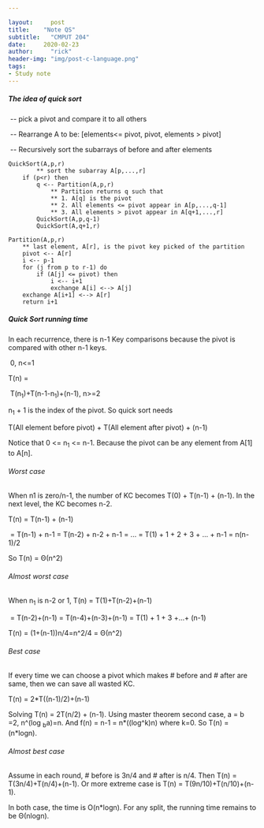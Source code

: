 ```yaml
---

layout:     post
title:    "Note QS"
subtitle:   "CMPUT 204"
date:     2020-02-23
author:     "rick"
header-img: "img/post-c-language.png"
tags:
- Study note
---
```


##### The idea of quick sort

​	-- pick a pivot and compare it to all others

​	-- Rearrange A to be: [elements<= pivot, pivot, elements > pivot]

​	-- Recursively sort the subarrays of before and after elements

```
QuickSort(A,p,r)
		** sort the subarray A[p,...,r]
	if (p<r) then
		q <-- Partition(A,p,r)
			** Partition returns q such that
			** 1. A[q] is the pivot
			** 2. All elements <= pivot appear in A[p,...,q-1]
			** 3. All elements > pivot appear in A[q+1,...,r]
		QuickSort(A,p,q-1)
		QuickSort(A,q+1,r)
```

```
Partition(A,p,r)
	** last element, A[r], is the pivot key picked of the partition
	pivot <-- A[r]
	i <-- p-1
	for (j from p to r-1) do
		if (A[j] <= pivot) then
			i <-- i+1
			exchange A[i] <--> A[j]
	exchange A[i+1] <--> A[r]
	return i+1
```

##### Quick Sort running time

In each recurrence, there is n-1 Key comparisons because the pivot is compared with other n-1 keys.

​			0,                                   n<=1

T(n) =  			

​			T(n<sub>1</sub>)+T(n-1-n<sub>1</sub>)+(n-1), n>=2

n<sub>1</sub> + 1 is the index of the pivot. So quick sort needs 

T(All element before pivot)  + T(All element after pivot) + (n-1)

Notice that 0 <= n<sub>1</sub> <= n-1. Because the pivot can be any element from A[1] to A[n].

###### Worst case

When n1 is zero/n-1, the number of KC becomes T(0) + T(n-1) + (n-1). In the next level, the KC becomes n-2.

T(n) = T(n-1) + (n-1)

​		= T(n-1) + n-1 = T(n-2) + n-2 + n-1 = ... = T(1) + 1 + 2 + 3 + ... + n-1 = n(n-1)/2

So T(n) =  Θ(n^2)

###### Almost worst case

When n<sub>1</sub> is n-2 or 1, T(n) = T(1)+T(n-2)+(n-1)

​											= T(n-2)+(n-1) = T(n-4)+(n-3)+(n-1) = T(1) + 1 + 3 +...+ (n-1)

T(n) = (1+(n-1))n/4=n^2/4 = Θ(n^2)

###### Best case

If every time we can choose a pivot which makes # before and # after are same, then we can save all wasted KC.

T(n) = 2*T((n-1)/2)+(n-1)

Solving T(n) = 2T(n/2) + (n-1). Using master theorem second case, a = b =2, n^(log <sub>b</sub>a)=n. And f(n) = n-1 = n*((log^k)n) where k=0. So T(n) = (n*logn).

###### Almost best case

Assume in each round, # before is 3n/4 and # after is n/4. Then T(n) = T(3n/4)+T(n/4)+(n-1). Or more extreme case is T(n) = T(9n/10)+T(n/10)+(n-1).

In both case, the time is O(n*logn). For any split, the running time remains to be  Θ(nlogn).

